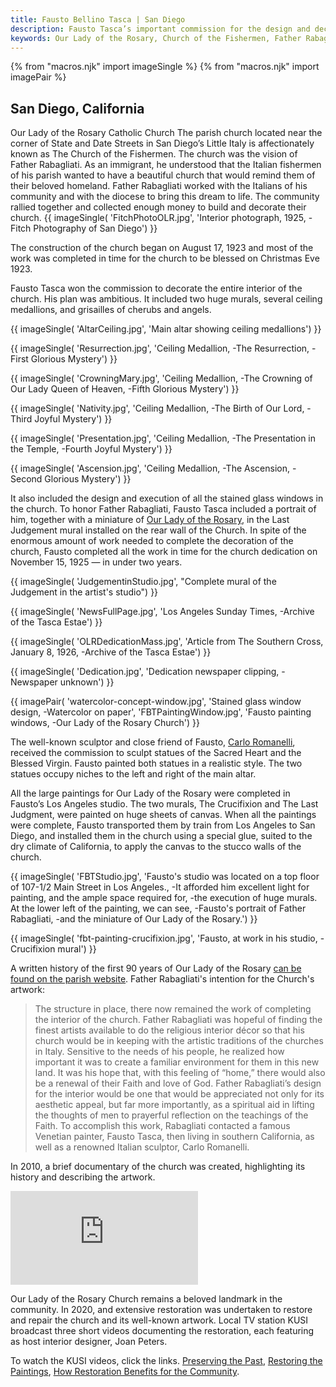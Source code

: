 ```yaml
---
title: Fausto Bellino Tasca | San Diego
description: Fausto Tasca’s important commission for the design and decorative painting for the interior of Our Lady of the Rosary Church in San Diego, California, was completed in about 2 years. Part of this commission included the design and execution of 13 stained glass windows.
keywords: Our Lady of the Rosary, Church of the Fishermen, Father Rabagliati, stained glass, Last Judgement, Crucifixion, mural
---
```


{% from "macros.njk" import imageSingle %}
{% from "macros.njk" import imagePair %}

## San Diego, California

<span class="intro">Our Lady of the Rosary Catholic Church</span>
The parish church located near the corner of State and Date Streets in San Diego’s Little Italy is affectionately known as The Church of the Fishermen. The church was the vision of Father Rabagliati. As an immigrant, he understood that the Italian fishermen of his parish wanted to have a beautiful church that would remind them of their beloved homeland. Father Rabagliati worked with the Italians of his community and with the diocese to bring this dream to life. The community rallied together and collected enough money to build and decorate their church.
{{ imageSingle(
'FitchPhotoOLR.jpg',
'Interior photograph, 1925, -Fitch Photography of San Diego')
}}

The construction of the church began on August 17, 1923 and most of the work was completed in time for the church to be blessed on Christmas Eve 1923.

Fausto Tasca won the commission to decorate the entire interior of the church. His plan was ambitious. It included two huge murals, several ceiling medallions, and grisailles of cherubs and angels.

{{ imageSingle(
'AltarCeiling.jpg',
'Main altar showing ceiling medallions')
}}

{{ imageSingle(
'Resurrection.jpg',
'Ceiling Medallion, -The Resurrection, -First Glorious Mystery')
}}

{{ imageSingle(
'CrowningMary.jpg',
'Ceiling Medallion, -The Crowning of Our Lady Queen of Heaven, -Fifth Glorious Mystery')
}}

{{ imageSingle(
'Nativity.jpg',
'Ceiling Medallion, -The Birth of Our Lord, -Third Joyful Mystery')
}}

{{ imageSingle(
'Presentation.jpg',
'Ceiling Medallion, -The Presentation in the Temple, -Fourth Joyful Mystery')
}}

{{ imageSingle(
'Ascension.jpg',
'Ceiling Medallion, -The Ascension, -Second Glorious Mystery')
}}

It also included the design and execution of all the stained glass windows in the church. To honor Father Rabagliati, Fausto Tasca included a portrait of him, together with a miniature of <a href="https://www.olrsd.org/" target="_blank" rel="noreferrer">Our Lady of the Rosary</a>, in the Last Judgement mural installed on the rear wall of the Church. In spite of the enormous amount of work needed to complete the decoration of the church, Fausto completed all the work in time for the church dedication on November 15, 1925 — in under two years.

{{ imageSingle(
'JudgementinStudio.jpg',
"Complete mural of the Judgement in the artist's studio")
}}

{{ imageSingle(
'NewsFullPage.jpg',
'Los Angeles Sunday Times, -Archive of the Tasca Estae')
}}

{{ imageSingle(
'OLRDedicationMass.jpg',
'Article from The Southern Cross, January 8, 1926, -Archive of the Tasca Estae')
}}

{{ imageSingle(
'Dedication.jpg',
'Dedication newspaper clipping, -Newspaper unknown')
}}

{{ imagePair(
'watercolor-concept-window.jpg',
'Stained glass window design, -Watercolor on paper',
'FBTPaintingWindow.jpg',
'Fausto painting windows, -Our Lady of the Rosary Church')
}}

The well-known sculptor and close friend of Fausto, <a href="https://en.wikipedia.org/wiki/Carlo_Romanelli" target="_blank" rel="noreferrer">Carlo Romanelli</a>, received the commission to sculpt statues of the Sacred Heart and the Blessed Virgin. Fausto painted both statues in a realistic style. The two statues occupy niches to the left and right of the main altar.

All the large paintings for Our Lady of the Rosary were completed in Fausto’s Los Angeles studio. The two murals, The Crucifixion and The Last Judgment, were painted on huge sheets of canvas. When all the paintings were complete, Fausto transported them by train from Los Angeles to San Diego, and installed them in the church using a special glue, suited to the dry climate of California, to apply the canvas to the stucco walls of the church.

{{ imageSingle(
'FBTStudio.jpg',
'Fausto\'s studio was located on a top floor of 107-1/2 Main Street in Los Angeles., -It afforded him excellent light for painting, and the ample space required for, -the execution of huge murals. At the lower left of the painting, we can see, -Fausto\'s portrait of Father Rabagliati, -and the miniature of Our Lady of the Rosary.')
}}

{{ imageSingle(
'fbt-painting-crucifixion.jpg',
'Fausto, at work in his studio, -Crucifixion mural')
}}

A written history of the first 90 years of Our Lady of the Rosary <a href="https://www.olrsd.org/History-of-OLR" target="_blank" rel="noreferrer">can be found on the parish website</a>. Father Rabagliati's intention for the Church's artwork:

<blockquote><p>The structure in place, there now remained the work of completing the interior of the church. Father Rabagliati was hopeful of finding the finest artists available to do the religious interior décor so that his church would be in keeping with the artistic traditions of the churches in Italy. Sensitive to the needs of his people, he realized how important it was to create a familiar environment for them in this new land. It was his hope that, with this feeling of “home,” there would also be a renewal of their Faith and love of God. Father Rabagliati’s design for the interior would be one that would be appreciated not only for its aesthetic appeal, but far more importantly, as a spiritual aid in lifting the thoughts of men to prayerful reflection on the teachings of the Faith. To accomplish this work, Rabagliati contacted a famous Venetian painter, Fausto Tasca, then living in southern California, as well as a renowned Italian sculptor, Carlo Romanelli.</p></blockquote>

In 2010, a brief documentary of the church was created, highlighting its history and describing the artwork.

<div class="videoWrapper">
  <iframe class="video" src="https://www.youtube.com/embed/OZIxDF8x9dE" title="YouTube video player" frameborder="0" allow="accelerometer; autoplay; clipboard-write; encrypted-media; gyroscope; picture-in-picture" allowfullscreen></iframe>
</div>

Our Lady of the Rosary Church remains a beloved landmark in the community. In 2020, and extensive restoration was undertaken to restore and repair the church and its well-known artwork. Local TV station KUSI broadcast three short videos documenting the restoration, each featuring as host interior designer, Joan Peters.

To watch the KUSI videos, click the links. <a href="https://www.youtube.com/watch?v=l851EZo1dEA" target="_blank" rel="noreferrer">Preserving the Past</a>, <a href="https://www.youtube.com/watch?v=rizTPODbB1s" target="_blank" rel="noreferrer">Restoring the Paintings</a>, <a href="https://www.youtube.com/watch?v=tdwm1yXfcxk" target="_blank" rel="noreferrer">How Restoration Benefits for the Community</a>.
